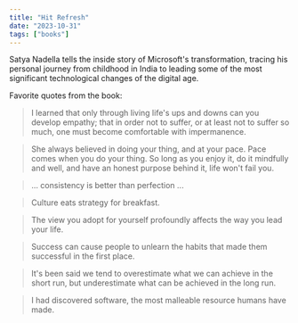 ```yaml
---
title: "Hit Refresh"
date: "2023-10-31"
tags: ["books"]
---
```


Satya Nadella tells the inside story of Microsoft's transformation, tracing his personal journey from childhood in India to leading some of the most significant technological changes of the digital age.

Favorite quotes from the book:

> I learned that only through living life's ups and downs can you develop empathy; that in order not to suffer, or at least not to suffer so much, one must become comfortable with impermanence.

> She always believed in doing your thing, and at your pace. Pace comes when you do your thing. So long as you enjoy it, do it mindfully and well, and have an honest purpose behind it, life won't fail you.

> ... consistency is better than perfection ...

> Culture eats strategy for breakfast.

> The view you adopt for yourself profoundly affects the way you lead your life.

> Success can cause people to unlearn the habits that made them successful in the first place.

> It's been said we tend to overestimate what we can achieve in the short run, but underestimate what can be achieved in the long run.

> I had discovered software, the most malleable resource humans have made.
